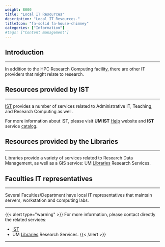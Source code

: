 ```yaml
---
weight: 8000
title: "Local IT Resources"
description: "Local IT Resources."
titleIcon: "fa-solid fa-house-chimney"
categories: ["Information"]
#tags: ["Content management"]
---
```


## Introduction
---

In addition to the HPC Research Computing facility, there are other IT providers that might relate to research.

## Resources provided by IST
---

[IST](https://umanitoba.ca/computing/ist/index.html "Information Services and Technology") provides a number of services related to Administrative IT, Teaching, and Research Computing as well.

For more information about IST, please visit __UM IST__ [Help](http://umanitoba.ca/ist/help/ "UM IST Help") website and __IST__ service [catalog](http://umanitoba.ca/ist/service_catalogue/ "IST service catalog").

## Resources provided by the Libraries
---

Libraries provide a variety of services related to Research Data Management, as well as a GIS service: UM [Libraries](https://libguides.lib.umanitoba.ca/researchservices) Research Services.

## Faculties IT representatives
---

Several Faculties/Department have local IT representatives that maintain servers, workstation and computing labs.

---

{{< alert type="warning" >}}
For more information, please contact directly the related services:
* [IST](https://umanitoba.ca/computing/ist/index.html "Information Services and Technology")
* UM [Libraries](https://libguides.lib.umanitoba.ca/researchservices) Research Services.
{{< /alert >}}

---

<!-- {{< treeview display="tree" />}} -->

<!-- Changes and update:
* 
*
*
-->
